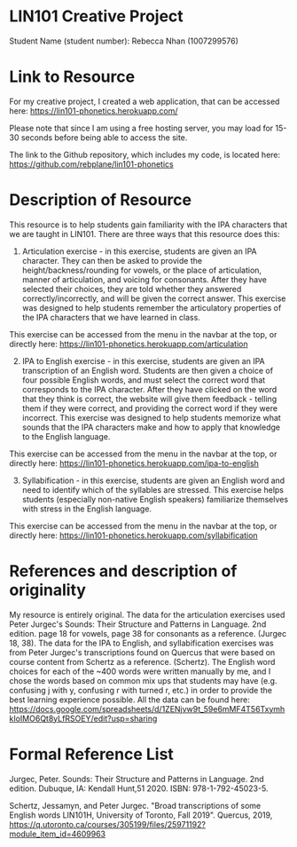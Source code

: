 # LIN101 Creative Project
Student Name (student number): Rebecca Nhan (1007299576)

# Link to Resource
For my creative project, I created a web application, that can be accessed here: https://lin101-phonetics.herokuapp.com/

Please note that since I am using a free hosting server, you may load for 15-30 seconds before being able to access the site. 

The link to the Github repository, which includes my code, is located here: https://github.com/rebplane/lin101-phonetics 

# Description of Resource
This resource is to help students gain familiarity with the IPA characters that we are taught in LIN101. There are three ways that this resource does this:

1) Articulation exercise - in this exercise, students are given an IPA character. They can then be asked to provide the height/backness/rounding for vowels, or the place of articulation, manner of articulation, and voicing for consonants. After they have selected their choices, they are told whether they answered correctly/incorrectly, and will be given the correct answer. This exercise was designed to help students remember the articulatory properties of the IPA characters that we have learned in class. 

This exercise can be accessed from the menu in the navbar at the top, or directly here: https://lin101-phonetics.herokuapp.com/articulation 

2) IPA to English exercise - in this exercise, students are given an IPA transcription of an English word. Students are then given a choice of four possible English words, and must select the correct word that corresponds to the IPA character.  After they have clicked on the word that they think is correct, the website will give them feedback - telling them if they were correct, and providing the correct word if they were incorrect. This exercise was designed to help students memorize what sounds that the IPA characters make and how to apply that knowledge to the English language. 

This exercise can be accessed from the menu in the navbar at the top, or directly here: 
https://lin101-phonetics.herokuapp.com/ipa-to-english 

3) Syllabification - in this exercise, students are given an English word and need to identify which of the syllables are stressed. This exercise helps students (especially non-native English speakers) familiarize themselves with stress in the English language.

This exercise can be accessed from the menu in the navbar at the top, or directly here: 
https://lin101-phonetics.herokuapp.com/syllabification 

# References and description of originality
My resource is entirely original. The data for the articulation exercises used Peter Jurgec's Sounds: Their Structure and Patterns in Language. 2nd edition. page 18 for vowels, page 38 for consonants as a reference. (Jurgec 18, 38). The data for the IPA to English, and syllabification exercises was from Peter Jurgec's transcriptions found on Quercus that were based on course content from Schertz as a reference. (Schertz). The English word choices for each of the ~400 words were written manually by me, and I chose the words based on common mix ups that students may have (e.g. confusing j with y, confusing r with turned r, etc.) in order to provide the best learning experience possible. All the data can be found here: https://docs.google.com/spreadsheets/d/1ZENjvw9t_59e6mMF4T56TxymhkIoIMO6Qt8yLfRSOEY/edit?usp=sharing 

# Formal Reference List
Jurgec, Peter. Sounds: Their Structure and Patterns in Language. 2nd edition. Dubuque, IA: Kendall Hunt,51 2020. ISBN: 978-1-792-45023-5.

Schertz, Jessamyn, and Peter Jurgec. "Broad transcriptions of some English words LIN101H, University of Toronto, Fall 2019". Quercus, 2019, https://q.utoronto.ca/courses/305199/files/25971192?module_item_id=4609963 


